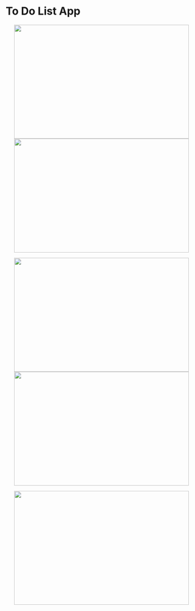 # To Do List App

<p align="center">
  <img width="460" height="300" src="https://user-images.githubusercontent.com/111714904/186035622-fcbd48f7-346d-448d-ac67-898fc33d6880.png">
  <img width="460" height="300" src="https://user-images.githubusercontent.com/111714904/186038466-1f7e179d-3986-4390-888e-4863d18f9261.png">
</p>
<p align="center">
  <img width="460" height="300" src="https://user-images.githubusercontent.com/111714904/186038474-5f3d5c5a-cddd-40ed-bdcb-52e9190d992a.png">
  <img width="460" height="300" src="https://user-images.githubusercontent.com/111714904/186038483-edae6204-a256-4b0a-8d2a-cd6757ea336d.png">
</p>
<p align="center">
  <img width="460" height="300" src="https://user-images.githubusercontent.com/111714904/186038490-f49f00f8-5a7b-4fc6-84a2-46aa9292da31.png">
</p>
